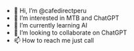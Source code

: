 - 👋 Hi, I’m @cafedirectperu
- 👀 I’m interested in MTB and ChatGPT
- 🌱 I’m currently learning AI
- 💞️ I’m looking to collaborate on ChatGPT
- 📫 How to reach me just call

<!---
cafedirectperu/cafedirectperu is a ✨ special ✨ repository because its `README.md` (this file) appears on your GitHub profile.
You can click the Preview link to take a look at your changes.
--->
